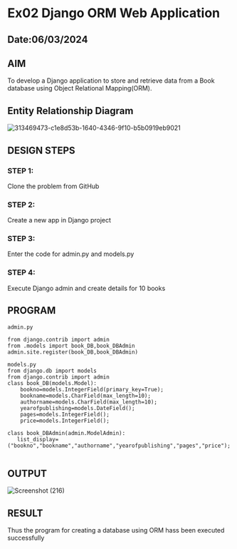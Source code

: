 # Ex02 Django ORM Web Application
## Date:06/03/2024

## AIM
To develop a Django application to store and retrieve data from a Book database using Object Relational Mapping(ORM).

## Entity Relationship Diagram
![313469473-c1e8d53b-1640-4346-9f10-b5b0919eb9021](https://github.com/vishwa2005vasu/ORM/assets/135954202/163094c4-66fa-45c3-bf54-9cff7ed296b3)





## DESIGN STEPS

### STEP 1:
Clone the problem from GitHub

### STEP 2:
Create a new app in Django project

### STEP 3:
Enter the code for admin.py and models.py

### STEP 4:
Execute Django admin and create details for 10 books

## PROGRAM
```
admin.py 

from django.contrib import admin
from .models import book_DB,book_DBAdmin
admin.site.register(book_DB,book_DBAdmin)

models.py
from django.db import models
from django.contrib import admin
class book_DB(models.Model):
    bookno=models.IntegerField(primary_key=True);
    bookname=models.CharField(max_length=10);
    authorname=models.CharField(max_length=10);
    yearofpublishing=models.DateField();
    pages=models.IntegerField();
    price=models.IntegerField();

class book_DBAdmin(admin.ModelAdmin):
   list_display=("bookno","bookname","authorname","yearofpublishing","pages","price");


```

## OUTPUT
![Screenshot (216)](https://github.com/vishwa2005vasu/ORM/assets/135954202/174164a4-89a4-4391-90dd-f713d5d72023)





## RESULT
Thus the program for creating a database using ORM hass been executed successfully
